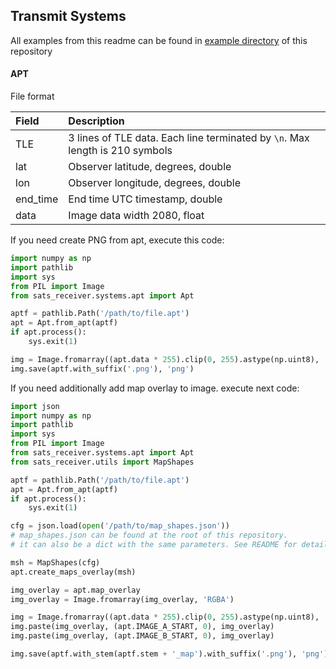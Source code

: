 ## Transmit Systems

All examples from this readme can be found in [example directory](../../example) of this repository

#### APT

File format

| Field    | Description                                                                  |
|:---------|:-----------------------------------------------------------------------------|
| TLE      | 3 lines of TLE data. Each line terminated by `\n`. Max length is 210 symbols |
| lat      | Observer latitude, degrees, double                                           |
| lon      | Observer longitude, degrees, double                                          |
| end_time | End time UTC timestamp, double                                               |
| data     | Image data width 2080, float                                                 |

If you need create PNG from apt, execute this code:

```python
import numpy as np
import pathlib
import sys
from PIL import Image
from sats_receiver.systems.apt import Apt

aptf = pathlib.Path('/path/to/file.apt')
apt = Apt.from_apt(aptf)
if apt.process():
    sys.exit(1)

img = Image.fromarray((apt.data * 255).clip(0, 255).astype(np.uint8), 'L')
img.save(aptf.with_suffix('.png'), 'png')
```

If you need additionally add map overlay to image. execute next code:

```python
import json
import numpy as np
import pathlib
import sys
from PIL import Image
from sats_receiver.systems.apt import Apt
from sats_receiver.utils import MapShapes

aptf = pathlib.Path('/path/to/file.apt')
apt = Apt.from_apt(aptf)
if apt.process():
    sys.exit(1)

cfg = json.load(open('/path/to/map_shapes.json'))
# map_shapes.json can be found at the root of this repository.
# it can also be a dict with the same parameters. See README for detail

msh = MapShapes(cfg)
apt.create_maps_overlay(msh)

img_overlay = apt.map_overlay
img_overlay = Image.fromarray(img_overlay, 'RGBA')

img = Image.fromarray((apt.data * 255).clip(0, 255).astype(np.uint8), 'L').convert('RGB')
img.paste(img_overlay, (apt.IMAGE_A_START, 0), img_overlay)
img.paste(img_overlay, (apt.IMAGE_B_START, 0), img_overlay)

img.save(aptf.with_stem(aptf.stem + '_map').with_suffix('.png'), 'png')
```
